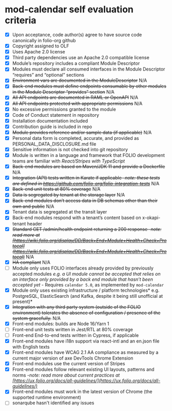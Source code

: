 # mod-calendar self evaluation criteria

- [x] Upon acceptance, code author(s) agree to have source code canonically in folio-org github
- [x] Copyright assigned to OLF
- [x] Uses Apache 2.0 license
- [x] Third party dependencies use an Apache 2.0 compatible license
- [x] Module’s repository includes a compliant Module Descriptor
- [x] Modules must declare all consumed interfaces in the Module Descriptor “requires” and
      “optional” sections
- [x] ~~Environment vars are documented in the ModuleDescriptor~~ N/A
- [x] ~~Back-end modules must define endpoints consumable by other modules in the Module Descriptor
      “provides” section~~ N/A
- [x] ~~All API endpoints are documented in RAML or OpenAPI~~ N/A
- [x] ~~All API endpoints protected with appropriate permissions~~ N/A
- [x] No excessive permissions granted to the module
- [x] Code of Conduct statement in repository
- [x] Installation documentation included
- [x] Contribution guide is included in repo
- [x] ~~Module provides reference and/or sample data (if applicable)~~ N/A
- [x] Personal data form is completed, accurate, and provided as PERSONAL_DATA_DISCLOSURE.md file
- [x] Sensitive information is not checked into git repository
- [x] Module is written in a language and framework that FOLIO development teams are familiar with
      _React/Stripes with TypeScript_
- [x] ~~Back-end modules are based on Maven/JDK 11 and provide a Dockerfile~~ N/A
- [x] ~~Integration (API) tests written in Karate if applicable -_note: these tests are defined in
      https://github.com/folio-org/folio-integration-tests_~~ N/A
- [x] ~~Back-end unit tests at 80% coverage~~ N/A
- [x] ~~Data is segregated by tenant at the storage layer~~ N/A
- [x] ~~Back-end modules don’t access data in DB schemas other than their own and public~~ N/A
- [x] Tenant data is segregated at the transit layer
- [x] Back-end modules respond with a tenant’s content based on x-okapi-tenant header
- [x] ~~Standard GET /admin/health endpoint returning a 200 response -_note: read more at
      [https://wiki.folio.org/display/DD/Back+End+Module+Health+Check+Protocol](https://wiki.folio.org/display/DD/Back+End+Module+Health+Check+Protocol)_~~
      N/A
- [x] ~~HA compliant~~ N/A
- [ ] Module only uses FOLIO interfaces already provided by previously accepted modules _e.g. a UI
      module cannot be accepted that relies on an interface only provided by a back end module that
      hasn’t been accepted yet_ - Requires `calendar 5.0`, as implemented by `mod-calendar`
- [x] Module only uses existing infrastructure / platform technologies* e.g. PostgreSQL,
      ElasticSearch (and Kafka, despite it being still unofficial at present)*
- [x] ~~Integration with any third party system (outside of the FOLIO environment) tolerates the
      absence of configuration / presence of the system gracefully.~~ N/A
- [x] Front-end modules: builds are Node 16/Yarn 1
- [ ] Front-end unit tests written in Jest/RTL at 80% coverage
- [ ] Front-end End-to-end tests written in Cypress, if applicable
- [x] Front-end modules have i18n support via react-intl and an en.json file with English texts
- [x] Front-end modules have WCAG 2.1 AA compliance as measured by a current major version of axe
      DevTools Chrome Extension
- [x] Front-end modules use the current version of Stripes
- [x] Front-end modules follow relevant existing UI layouts, patterns and norms -_note: read more
      about current practices at
      [https://ux.folio.org/docs/all-guidelines/](https://ux.folio.org/docs/all-guidelines/)_
- [x] Front-end modules must work in the latest version of Chrome (the supported runtime
      environment)
- [ ] sonarqube hasn't identified any issues
